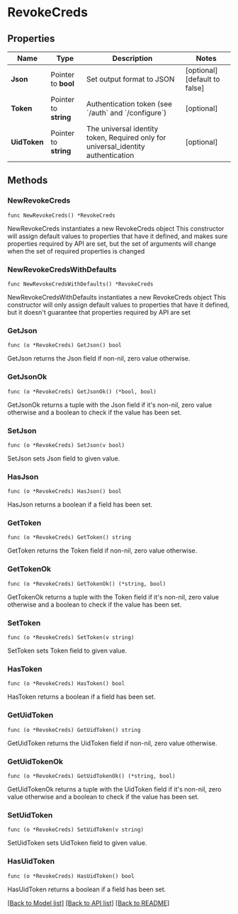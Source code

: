 # RevokeCreds

## Properties

Name | Type | Description | Notes
------------ | ------------- | ------------- | -------------
**Json** | Pointer to **bool** | Set output format to JSON | [optional] [default to false]
**Token** | Pointer to **string** | Authentication token (see &#x60;/auth&#x60; and &#x60;/configure&#x60;) | [optional] 
**UidToken** | Pointer to **string** | The universal identity token, Required only for universal_identity authentication | [optional] 

## Methods

### NewRevokeCreds

`func NewRevokeCreds() *RevokeCreds`

NewRevokeCreds instantiates a new RevokeCreds object
This constructor will assign default values to properties that have it defined,
and makes sure properties required by API are set, but the set of arguments
will change when the set of required properties is changed

### NewRevokeCredsWithDefaults

`func NewRevokeCredsWithDefaults() *RevokeCreds`

NewRevokeCredsWithDefaults instantiates a new RevokeCreds object
This constructor will only assign default values to properties that have it defined,
but it doesn't guarantee that properties required by API are set

### GetJson

`func (o *RevokeCreds) GetJson() bool`

GetJson returns the Json field if non-nil, zero value otherwise.

### GetJsonOk

`func (o *RevokeCreds) GetJsonOk() (*bool, bool)`

GetJsonOk returns a tuple with the Json field if it's non-nil, zero value otherwise
and a boolean to check if the value has been set.

### SetJson

`func (o *RevokeCreds) SetJson(v bool)`

SetJson sets Json field to given value.

### HasJson

`func (o *RevokeCreds) HasJson() bool`

HasJson returns a boolean if a field has been set.

### GetToken

`func (o *RevokeCreds) GetToken() string`

GetToken returns the Token field if non-nil, zero value otherwise.

### GetTokenOk

`func (o *RevokeCreds) GetTokenOk() (*string, bool)`

GetTokenOk returns a tuple with the Token field if it's non-nil, zero value otherwise
and a boolean to check if the value has been set.

### SetToken

`func (o *RevokeCreds) SetToken(v string)`

SetToken sets Token field to given value.

### HasToken

`func (o *RevokeCreds) HasToken() bool`

HasToken returns a boolean if a field has been set.

### GetUidToken

`func (o *RevokeCreds) GetUidToken() string`

GetUidToken returns the UidToken field if non-nil, zero value otherwise.

### GetUidTokenOk

`func (o *RevokeCreds) GetUidTokenOk() (*string, bool)`

GetUidTokenOk returns a tuple with the UidToken field if it's non-nil, zero value otherwise
and a boolean to check if the value has been set.

### SetUidToken

`func (o *RevokeCreds) SetUidToken(v string)`

SetUidToken sets UidToken field to given value.

### HasUidToken

`func (o *RevokeCreds) HasUidToken() bool`

HasUidToken returns a boolean if a field has been set.


[[Back to Model list]](../README.md#documentation-for-models) [[Back to API list]](../README.md#documentation-for-api-endpoints) [[Back to README]](../README.md)


